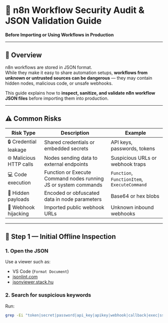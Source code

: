 # 🧰 n8n Workflow Security Audit & JSON Validation Guide  
**Before Importing or Using Workflows in Production**

---

## 📘 Overview
n8n workflows are stored in JSON format.  
While they make it easy to share automation setups, **workflows from unknown or untrusted sources can be dangerous** — they may contain hidden nodes, malicious code, or unsafe webhooks.

This guide explains how to **inspect, sanitize, and validate n8n workflow JSON files** before importing them into production.

---

## ⚠️ Common Risks
| Risk Type | Description | Example |
|------------|--------------|----------|
| 🔒 Credential leakage | Shared credentials or embedded secrets | API keys, passwords, tokens |
| 🌐 Malicious HTTP calls | Nodes sending data to external endpoints | Suspicious URLs or webhook traps |
| 💻 Code execution | Function or Execute Command nodes running JS or system commands | `Function`, `FunctionItem`, `ExecuteCommand` |
| 🧩 Hidden payloads | Encoded or obfuscated data in node parameters | Base64 or hex blobs |
| 📡 Webhook hijacking | Imported public webhook URLs | Unknown inbound webhooks |

---

## 🧾 Step 1 — Initial Offline Inspection

### 1. Open the JSON
Use a viewer such as:
- VS Code (`Format Document`)
- [jsonlint.com](https://jsonlint.com)
- [jsonviewer.stack.hu](https://jsonviewer.stack.hu)

### 2. Search for suspicious keywords
Run:
```bash
grep -Ei "token|secret|password|api_key|apikey|webhook|callback|exec|ssh|command|spawn|child_process" workflow.json
